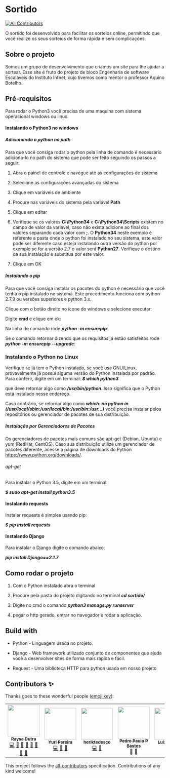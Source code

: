 # Sortido
[![All Contributors](https://img.shields.io/badge/all_contributors-4-orange.svg?style=flat-square)](#contributors)

O sortido foi desenvolvido para facilitar os sorteios online, permitindo que você realize os seus sorteios de forma rápida e sem complicações.

## Sobre o projeto

Somos um grupo de desenvolvimento que criamos um site para lhe ajudar a sortear.
Esse site é fruto do projeto de bloco Engenharia de software Escaláveis do Instituto Infnet, cujo tivemos como mentor o professor Aquino Botelho.

## Pré-requisitos

Para rodar o Python3 você precisa de uma maquina com sistema operacional windows ou linux.

#### Instalando o Python3 no windows

##### Adicionando o python no path
Para que você consiga rodar o python pela linha de comando é necessário adiciona-lo no path do sistema que pode ser feito seguindo os passos a seguir:

1. Abra o painel de controle e navegue até as configurações de sistema

2. Selecione as configurações avançadas do sistema

3. Clique em variáveis de ambiente

4. Procure nas variáveis do sistema pela variável **Path**

5. Clique em editar

6. Verifique se os valores **C:\Python34** e **C:\Python34\Scripts** existem no campo de valor da variável, caso não exista adicione ao final dos valores separando cada valor com **;**. O **Python34** neste exemplo é referente a pasta onde o python foi instalado no seu sistema, este valor pode ser diferente caso esteja instalando outra versão do python por exemplo se for a versão 2.7 o valor será **Python27**. Verifique o destino da sua instalação e substitua por este valor.

7. Clique em OK

##### Instalando o pip

Para que você consiga instalar os pacotes do python é necessário que você tenha o pip instalado no sistema. Este procedimento funciona com python 2.7.9 ou versões superiores e python 3.x.

Clique com o botão direito no ícone do windows e selecione executar:

Digite **cmd** e clique em ok:

Na linha de comando rode **_python -m ensurepip_**:

Se o comando retornar dizendo que os requisitos já estão satisfeitos rode **_python -m ensurepip --upgrade_**:

### Instalando o Python no Linux

Verifique se já tem o Python instalado, se você usa GNU/Linux, provavelmente já possui alguma versão do Python instalada por padrão. Para conferir, digite em um terminal:
**_$ which python3_**

que deve retornar algo como **_/usr/bin/python_**. Isso significa que o Python está instalado nesse endereço.

Caso contrário, se retornar algo como **_which: no python in (/usr/local/sbin:/usr/local/bin:/usr/bin:/usr...)_** você precisa instalar pelos repositórios ou gerenciador de pacotes de sua distribuição.

##### Instalação por Gerenciadores de Pacotes

Os gerenciadores de pacotes mais comuns são apt-get (Debian, Ubuntu) e yum (RedHat, CentOS). Caso sua distribuição utilize um gerenciador de pacotes diferente, acesse a página de downloads do Python https://www.python.org/downloads/.

###### apt-get

Para instalar o Python 3.5, digite em um terminal:

**_$ sudo apt-get install python3.5_**

#### Instalando requests

Instalar requests é simples usando pip:

**_$ pip install requests_**

#### Instalando Django

Para instalar o Django digite o comando abaixo:

**_pip install Django==2.1.7_**

## Como rodar o projeto

1. Com o Python instalado abra o terminal

2. Procure pela pasta do projeto digitando no terminal **_cd sortido/_**

3. Digite no cmd o comando **_python3 manage.py runserver_**

4. pegar o http gerado, entrar no navegador e rodar a aplicação.

## Build with

* Python - Linguagem usada no projeto.

* Django - Web framework utilizado conjunto de componentes que ajuda você a desenvolver sites de forma mais rápida e fácil.

* Request - Uma biblioteca HTTP para python usada em nosso projeto

## Contributors ✨

Thanks goes to these wonderful people ([emoji key](https://allcontributors.org/docs/en/emoji-key)):

<!-- ALL-CONTRIBUTORS-LIST:START - Do not remove or modify this section -->
<!-- prettier-ignore-start -->
<!-- markdownlint-disable -->
<table>
  <tr>
    <td align="center"><a href="https://hi-hi-ray.github.io"><img src="https://avatars3.githubusercontent.com/u/13999149?v=4" width="100px;" alt=""/><br /><sub><b>Raysa Dutra</b></sub></a><br /><a href="https://github.com/hi-hi-ray/sortido/commits?author=hi-hi-ray" title="Code">💻</a> <a href="#projectManagement-hi-hi-ray" title="Project Management">📆</a> <a href="#talk-hi-hi-ray" title="Talks">📢</a> <a href="#business-hi-hi-ray" title="Business development">💼</a> <a href="#design-hi-hi-ray" title="Design">🎨</a> <a href="https://github.com/hi-hi-ray/sortido/pulls?q=is%3Apr+reviewed-by%3Ahi-hi-ray" title="Reviewed Pull Requests">👀</a> <a href="#maintenance-hi-hi-ray" title="Maintenance">🚧</a> <a href="#ideas-hi-hi-ray" title="Ideas, Planning, & Feedback">🤔</a></td>
    <td align="center"><a href="https://github.com/yurisouza"><img src="https://avatars0.githubusercontent.com/u/10949463?v=4" width="100px;" alt=""/><br /><sub><b>Yuri Pereira</b></sub></a><br /><a href="https://github.com/hi-hi-ray/sortido/commits?author=yurisouza" title="Code">💻</a> <a href="#talk-yurisouza" title="Talks">📢</a> <a href="https://github.com/hi-hi-ray/sortido/issues?q=author%3Ayurisouza" title="Bug reports">🐛</a></td>
    <td align="center"><a href="https://github.com/heriktedesco"><img src="https://avatars2.githubusercontent.com/u/15737700?v=4" width="100px;" alt=""/><br /><sub><b>heriktedesco</b></sub></a><br /><a href="https://github.com/hi-hi-ray/sortido/commits?author=heriktedesco" title="Code">💻</a> <a href="#business-heriktedesco" title="Business development">💼</a></td>
    <td align="center"><a href="https://github.com/pedroppbastos"><img src="https://avatars2.githubusercontent.com/u/33101241?v=4" width="100px;" alt=""/><br /><sub><b>Pedro Paulo P Bastos</b></sub></a><br /><a href="#business-pedroppbastos" title="Business development">💼</a> <a href="https://github.com/hi-hi-ray/sortido/commits?author=pedroppbastos" title="Documentation">📖</a></td>
    <td align="center"><a href="https://github.com/LuizFChaves"><img src="https://avatars3.githubusercontent.com/u/31765449?v=4" width="100px;" alt=""/><br /><sub><b>Luiz Chaves</b></sub></a><br /><a href="https://github.com/hi-hi-ray/sortido/commits?author=LuizFChaves" title="Code">💻</a></td>
  </tr>
</table>

<!-- markdownlint-enable -->
<!-- prettier-ignore-end -->
<!-- ALL-CONTRIBUTORS-LIST:END -->
This project follows the [all-contributors](https://github.com/all-contributors/all-contributors) specification. Contributions of any kind welcome!
